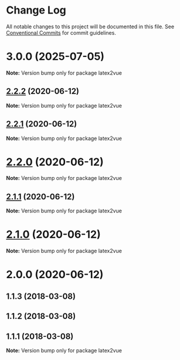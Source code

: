 # Change Log

All notable changes to this project will be documented in this file.
See [Conventional Commits](https://conventionalcommits.org) for commit guidelines.

# 3.0.0 (2025-07-05)

**Note:** Version bump only for package latex2vue

## [2.2.2](https://github.com/Mathapedia/LaTeX2JS/compare/latex2vue@2.2.1...latex2vue@2.2.2) (2020-06-12)

**Note:** Version bump only for package latex2vue

## [2.2.1](https://github.com/Mathapedia/LaTeX2JS/compare/latex2vue@2.2.0...latex2vue@2.2.1) (2020-06-12)

**Note:** Version bump only for package latex2vue

# [2.2.0](https://github.com/Mathapedia/LaTeX2JS/compare/latex2vue@2.1.1...latex2vue@2.2.0) (2020-06-12)

**Note:** Version bump only for package latex2vue

## [2.1.1](https://github.com/Mathapedia/LaTeX2JS/compare/latex2vue@2.1.0...latex2vue@2.1.1) (2020-06-12)

**Note:** Version bump only for package latex2vue

# [2.1.0](https://github.com/Mathapedia/LaTeX2JS/compare/latex2vue@2.0.0...latex2vue@2.1.0) (2020-06-12)

**Note:** Version bump only for package latex2vue

# 2.0.0 (2020-06-12)

## 1.1.3 (2018-03-08)

## 1.1.2 (2018-03-08)

## 1.1.1 (2018-03-08)

**Note:** Version bump only for package latex2vue
